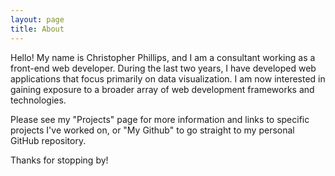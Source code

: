 ```yaml
---
layout: page
title: About
---
```


Hello! My name is Christopher Phillips, and I am a consultant working as a front-end web developer. During the last two years, I have developed web applications that focus primarily on data visualization. I am now interested in gaining exposure to a broader array of web development frameworks and technologies.

Please see my "Projects" page for more information and links to specific projects I've worked on, or "My Github" to go straight to my personal GitHub repository.

Thanks for stopping by!